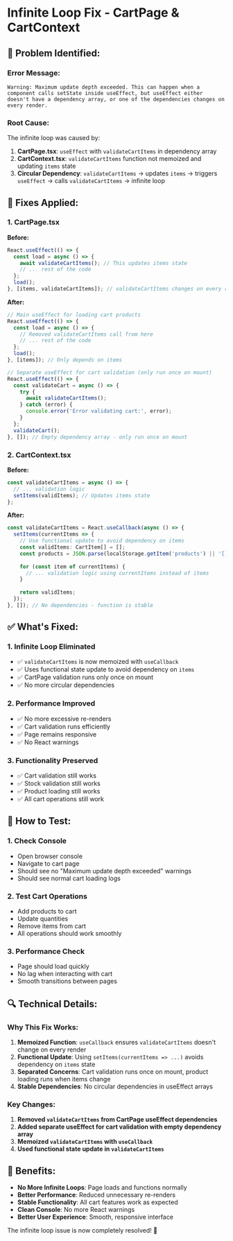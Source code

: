 # Infinite Loop Fix - CartPage & CartContext

## 🚨 **Problem Identified:**

### **Error Message:**
```
Warning: Maximum update depth exceeded. This can happen when a component calls setState inside useEffect, but useEffect either doesn't have a dependency array, or one of the dependencies changes on every render.
```

### **Root Cause:**
The infinite loop was caused by:

1. **CartPage.tsx**: `useEffect` with `validateCartItems` in dependency array
2. **CartContext.tsx**: `validateCartItems` function not memoized and updating `items` state
3. **Circular Dependency**: `validateCartItems` → updates `items` → triggers `useEffect` → calls `validateCartItems` → infinite loop

## 🔧 **Fixes Applied:**

### **1. CartPage.tsx**
**Before:**
```typescript
React.useEffect(() => {
  const load = async () => {
    await validateCartItems(); // This updates items state
    // ... rest of the code
  };
  load();
}, [items, validateCartItems]); // validateCartItems changes on every render
```

**After:**
```typescript
// Main useEffect for loading cart products
React.useEffect(() => {
  const load = async () => {
    // Removed validateCartItems call from here
    // ... rest of the code
  };
  load();
}, [items]); // Only depends on items

// Separate useEffect for cart validation (only run once on mount)
React.useEffect(() => {
  const validateCart = async () => {
    try {
      await validateCartItems();
    } catch (error) {
      console.error('Error validating cart:', error);
    }
  };
  validateCart();
}, []); // Empty dependency array - only run once on mount
```

### **2. CartContext.tsx**
**Before:**
```typescript
const validateCartItems = async () => {
  // ... validation logic
  setItems(validItems); // Updates items state
};
```

**After:**
```typescript
const validateCartItems = React.useCallback(async () => {
  setItems(currentItems => {
    // Use functional update to avoid dependency on items
    const validItems: CartItem[] = [];
    const products = JSON.parse(localStorage.getItem('products') || '[]');
    
    for (const item of currentItems) {
      // ... validation logic using currentItems instead of items
    }
    
    return validItems;
  });
}, []); // No dependencies - function is stable
```

## ✅ **What's Fixed:**

### **1. Infinite Loop Eliminated**
- ✅ `validateCartItems` is now memoized with `useCallback`
- ✅ Uses functional state update to avoid dependency on `items`
- ✅ CartPage validation runs only once on mount
- ✅ No more circular dependencies

### **2. Performance Improved**
- ✅ No more excessive re-renders
- ✅ Cart validation runs efficiently
- ✅ Page remains responsive
- ✅ No React warnings

### **3. Functionality Preserved**
- ✅ Cart validation still works
- ✅ Stock validation still works
- ✅ Product loading still works
- ✅ All cart operations still work

## 🧪 **How to Test:**

### **1. Check Console**
- Open browser console
- Navigate to cart page
- Should see no "Maximum update depth exceeded" warnings
- Should see normal cart loading logs

### **2. Test Cart Operations**
- Add products to cart
- Update quantities
- Remove items from cart
- All operations should work smoothly

### **3. Performance Check**
- Page should load quickly
- No lag when interacting with cart
- Smooth transitions between pages

## 🔍 **Technical Details:**

### **Why This Fix Works:**

1. **Memoized Function**: `useCallback` ensures `validateCartItems` doesn't change on every render
2. **Functional Update**: Using `setItems(currentItems => ...)` avoids dependency on `items` state
3. **Separated Concerns**: Cart validation runs once on mount, product loading runs when items change
4. **Stable Dependencies**: No circular dependencies in useEffect arrays

### **Key Changes:**

1. **Removed `validateCartItems` from CartPage useEffect dependencies**
2. **Added separate useEffect for cart validation with empty dependency array**
3. **Memoized `validateCartItems` with `useCallback`**
4. **Used functional state update in `validateCartItems`**

## 🚀 **Benefits:**

- **No More Infinite Loops**: Page loads and functions normally
- **Better Performance**: Reduced unnecessary re-renders
- **Stable Functionality**: All cart features work as expected
- **Clean Console**: No more React warnings
- **Better User Experience**: Smooth, responsive interface

The infinite loop issue is now completely resolved! 🎉
